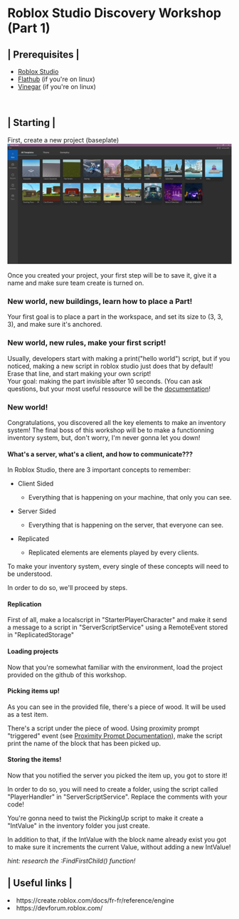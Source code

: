 # Roblox Studio Discovery Workshop (Part 1)


## | Prerequisites |

- [Roblox Studio](https://roblox.com)
- [Flathub](https://flathub.org/setup/Ubuntu) (if you're on linux)
- [Vinegar](https://flathub.org/apps/org.vinegarhq.Vinegar) (if you're on linux)

<br>

## | Starting |

First, create a new project (baseplate)
![roblox studio main menu](image.png)

Once you created your project, your first step will be to save it, give it a name and make sure team create is turned on.

### New world, new buildings, learn how to place a Part!
Your first goal is to place a part in the workspace, and set its size to (3, 3, 3), and make sure it's anchored.

### New world, new rules, make your first script!
Usually, developers start with making a print("hello world") script, but if you noticed, making a new script in roblox studio just does that by default! <br>
Erase that line, and start making your own script! <br>
Your goal: making the part invisible after 10 seconds. (You can ask questions, but your most useful ressource will be the [documentation](https://create.roblox.com/docs/fr-fr/reference/engine)!

### New world!
Congratulations, you discovered all the key elements to make an inventory system! The final boss of this workshop will be to make a functionning inventory system, but, don't worry, I'm never gonna let you down!

#### What's a server, what's a client, and how to communicate???
In Roblox Studio, there are 3 important concepts to remember:
- Client Sided
    - Everything that is happening on your machine, that only you can see.
- Server Sided
    - Everything that is happening on the server, that everyone can see.

- Replicated
    - Replicated elements are elements played by every clients.

To make your inventory system, every single of these concepts will need to be understood.

In order to do so, we'll proceed by steps.

#### Replication
First of all, make a localscript in "StarterPlayerCharacter" and make it send a message to a script in "ServerScriptService" using a RemoteEvent stored in "ReplicatedStorage"

#### Loading projects
Now that you're somewhat familiar with the environment, load the project provided on the github of this workshop.

#### Picking items up!
As you can see in the provided file, there's a piece of wood. It will be used as a test item.

There's a script under the piece of wood.
Using proximity prompt "triggered" event (see [Proximity Prompt Documentation](https://create.roblox.com/docs/fr-fr/reference/engine/classes/ProximityPrompt)), make the script print the name of the block that has been picked up.

#### Storing the items!
Now that you notified the server you picked the item up, you got to store it!

In order to do so, you will need to create a folder, using the script called "PlayerHandler" in "ServerScriptService". Replace the comments with your code!

You're gonna need to twist the PickingUp script to make it create a "IntValue" in the inventory folder you just create.

In addition to that, if the IntValue with the block name already exist you got to make sure it increments the current Value, without adding a new IntValue!

*hint: research the :FindFirstChild() function!*



## | Useful links |
<li> https://create.roblox.com/docs/fr-fr/reference/engine </li>
<li> https://devforum.roblox.com/ </li>
